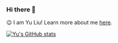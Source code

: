 ### Hi there 👋

:wink: I am Yu Liu! Learn more about me [here](https://sweetStreet.github.io).

[![Yu's GitHub stats](https://github-readme-stats.vercel.app/api?username=sweetStreet&count_private=true)](https://github.com/anuraghazra/github-readme-stats)
